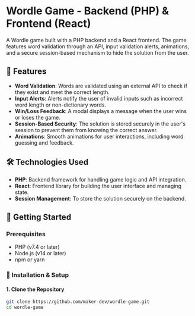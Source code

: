 # Wordle Game - Backend (PHP) & Frontend (React)

A Wordle game built with a PHP backend and a React frontend. The game features word validation through an API, input validation alerts, animations, and a secure session-based mechanism to hide the solution from the user.

## 🚀 Features

- **Word Validation**: Words are validated using an external API to check if they exist and meet the correct length.
- **Input Alerts**: Alerts notify the user of invalid inputs such as incorrect word length or non-dictionary words.
- **Win/Loss Feedback**: A modal displays a message when the user wins or loses the game.
- **Session-Based Security**: The solution is stored securely in the user's session to prevent them from knowing the correct answer.
- **Animations**: Smooth animations for user interactions, including word guessing and feedback.

## 🛠 Technologies Used

- **PHP**: Backend framework for handling game logic and API integration.
- **React**: Frontend library for building the user interface and managing state.
- **Session Management**: To store the solution securely on the backend.

## 📌 Getting Started

### Prerequisites

- PHP (v7.4 or later)
- Node.js (v14 or later)
- npm or yarn

### 🔧 Installation & Setup

#### 1. **Clone the Repository**

```bash
git clone https://github.com/maker-dev/wordle-game.git
cd wordle-game
```
